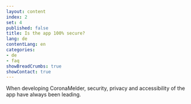 ```yaml
---
layout: content
index: 2
set: 4
published: false
title: Is the app 100% secure?
lang: de
contentLang: en
categories:
- de
- faq
showBreadCrumbs: true
showContact: true
---
```

When developing CoronaMelder, security, privacy and accessibility of the app have always been leading. 
